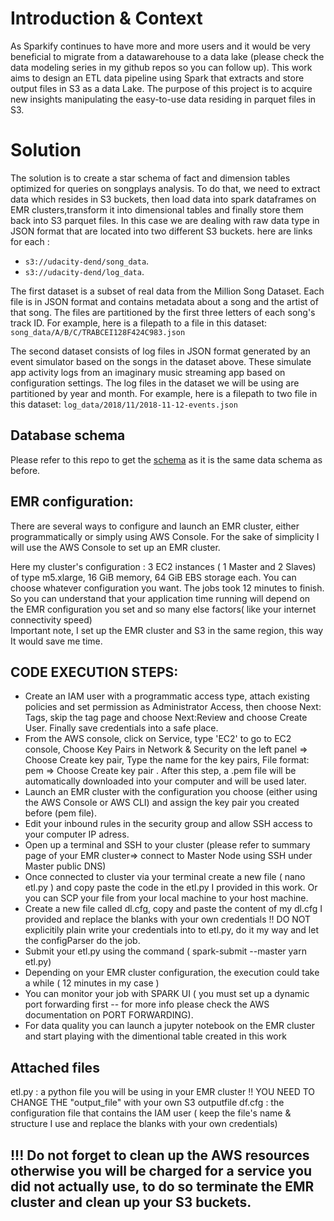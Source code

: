 # Introduction & Context
As Sparkify continues to have more and more users and it would be very beneficial to migrate from a datawarehouse to a data lake (please check the data modeling series in my github repos so you can follow up). This work aims to design an ETL data pipeline using Spark that extracts and store output files in S3 as a data Lake.
The purpose of this project is to acquire new insights manipulating the easy-to-use data residing in parquet files in S3.
# Solution 
The solution is to create a star schema of fact and dimension tables optimized for queries on songplays analysis. 
To do that, we need to extract data which resides in S3 buckets, then load data into spark dataframes on EMR clusters,transform it into dimensional tables and finally store them back into S3 parquet files.
In this case we are dealing with raw data type in JSON format that are located into two different S3 buckets. here are links for each : 
- `s3://udacity-dend/song_data`.
- `s3://udacity-dend/log_data`.

The first dataset is a subset of real data from the Million Song Dataset. Each file is in JSON format and contains metadata about a song and the artist of that song. The files are partitioned by the first three letters of each song's track ID. For example, here is a filepath to a file in this dataset: `song_data/A/B/C/TRABCEI128F424C983.json`

The second dataset consists of log files in JSON format generated by an event simulator based on the songs in the dataset above. These simulate app activity logs from an imaginary music streaming app based on configuration settings.
The log files in the dataset we will be using are partitioned by year and month. For example, here is a filepath to two file in this dataset: `log_data/2018/11/2018-11-12-events.json`
## Database schema 
Please refer to this repo to get the [schema](https://github.com/omarfessi/data-modeling-Postgres/blob/main/README.md) as it is the same data schema as before.

## EMR configuration:
There are several ways to configure and launch an EMR cluster, either programmatically or simply using AWS Console.
For the sake of simplicity I will use the AWS Console to set up an EMR cluster.

Here my cluster's configuration : 
3 EC2 instances ( 1 Master and 2 Slaves) of type m5.xlarge, 16 GiB memory, 64 GiB EBS storage each.
You can choose whatever configuration you want.  The jobs took 12 minutes to finish.
So you can understand that your application time running will depend on the EMR configuration you set and so many else factors( like your internet connectivity speed)  
Important note, I set up the EMR cluster and S3 in the same region, this way It would save me time. 


## CODE EXECUTION STEPS:

- Create an IAM user with a programmatic access type, attach existing policies and set permission as Administrator Access, then choose Next: Tags, skip the tag page and choose Next:Review and choose Create User. Finally save credentials into a safe place.
- From the AWS console, click on Service, type 'EC2' to go to EC2 console, Choose Key Pairs in Network & Security on the left panel => Choose Create key pair, Type the name for the key pairs, File format: pem => Choose Create key pair . After this step, a .pem file will be automatically downloaded into your computer and will be used later.
- Launch an EMR cluster with the configuration you choose (either using the AWS Console or AWS CLI) and assign the key pair you created before (pem file). 
- Edit your inbound rules in the security group and allow SSH access to your computer IP adress.
- Open up a terminal and SSH to your cluster (please refer to summary page of your EMR cluster=> connect to Master Node using SSH under Master public DNS) 
- Once connected to cluster via your terminal create a new file ( nano etl.py ) and copy paste the code in the etl.py I provided in this work. Or you can SCP your file from your local machine to your host machine.
- Create a new file called dl.cfg, copy and paste the content of my dl.cfg I provided and replace the blanks with your own credentials !! DO NOT explicitily plain write your credentials into to etl.py, do it my way and let the configParser do the job.
- Submit your etl.py using the command ( spark-submit --master yarn etl.py) 
- Depending on your EMR cluster configuration, the execution could take a while ( 12 minutes in my case ) 
- You can monitor your job with SPARK UI ( you must set up a dynamic port forwarding first -- for more info please check the AWS documentation on PORT FORWARDING).
- For data quality you can launch a jupyter notebook on the EMR cluster and start playing with the dimentional table created in this work

## Attached files 
etl.py : a python file you will be using in your EMR cluster !! YOU NEED TO CHANGE THE "output_file" with your own S3 outputfile 
df.cfg : the configuration file that contains the IAM user ( keep the file's name & structure I use and replace the blanks with your own credentials)

## !!! Do not forget to clean up the AWS resources otherwise you will be charged for a service you did not actually use, to do so terminate the EMR cluster and clean up your S3 buckets.




